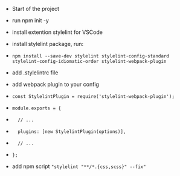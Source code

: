 * Start of the project
* run npm init -y

* install extention stylelint for VSCode
* install stylelint package, run:
* `npm install --save-dev stylelint stylelint-config-standard stylelint-config-idiomatic-order stylelint-webpack-plugin`
* add .stylelintrc file
* add webpack plugin to your config
* `const StylelintPlugin = require('stylelint-webpack-plugin');`
* `module.exports = {`
* `  // ...`
* `  plugins: [new StylelintPlugin(options)],`
* `  // ...`
* `};`
* add npm script `"stylelint "**/*.{css,scss}" --fix"`
